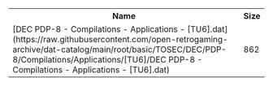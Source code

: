 <table>
<tr><th>Name</th><th>Size</th></tr>
<tr><td>
[DEC PDP-8 - Compilations - Applications - [TU6].dat](https://raw.githubusercontent.com/open-retrogaming-archive/dat-catalog/main/root/basic/TOSEC/DEC/PDP-8/Compilations/Applications/[TU6]/DEC PDP-8 - Compilations - Applications - [TU6].dat)
</td><td>862</td></tr>
</table>

